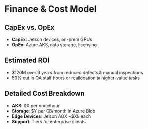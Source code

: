 # Finance & Cost Model

## CapEx vs. OpEx
- **CapEx**: Jetson devices, on-prem GPUs
- **OpEx**: Azure AKS, data storage, licensing

## Estimated ROI
- $120M over 3 years from reduced defects & manual inspections
- 50% cut in QA staff hours or reallocation to higher-value tasks

## Detailed Cost Breakdown
- **AKS**: $X per node/hour
- **Storage**: $Y per GB/month in Azure Blob
- **Edge Devices**: Jetson AGX ~$Xk each
- **Support**: Tiers for enterprise clients
